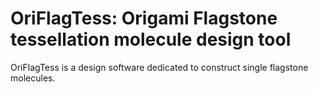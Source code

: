 # OriFlagTess: Origami Flagstone tessellation molecule design tool

OriFlagTess is a design software dedicated to construct single flagstone molecules.  
